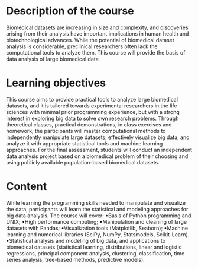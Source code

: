 
# Description of the course

Biomedical datasets are increasing in size and complexity, and discoveries arising from their analysis have important implications in human health and biotechnological advances. While the potential of biomedical dataset analysis is considerable, preclinical researchers often lack the computational tools to analyze them. This course will provide the basis of data analysis of large biomedical data

# Learning objectives

This course aims to provide practical tools to analyze large biomedical datasets, and it is tailored towards experimental researchers in the life sciences with minimal prior programming experience, but with a strong interest in exploring big data to solve own research problems. Through theoretical classes, practical demonstrations, in class exercises and homework, the participants will master computational methods to independently manipulate large datasets, effectively visualize big data, and analyze it with appropriate statistical tools and machine learning approaches. For the final assessment, students will conduct an independent data analysis project based on a biomedical problem of their choosing and using publicly available population-based biomedical datasets.


# Content

While learning the programming skills needed to manipulate and visualize the data, participants will learn the statistical and modeling approaches for big data analysis. The course will cover:
•Basis of Python programming and UNIX;
•High performance computing;
•Manipulation and cleaning of large datasets with Pandas;
•Visualization tools (Matplotlib, Seaborn);
•Machine learning and numerical libraries (SciPy, NumPy, Statsmodels, Scikit-Learn).
•Statistical analysis and modeling of big data, and applications to biomedical datasets (statistical learning, distributions, linear and logistic regressions, principal component analysis, clustering, classification, time series analysis, tree-based methods, predictive models).
